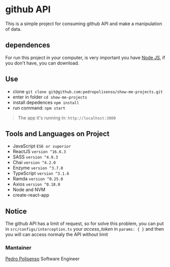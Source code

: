 # github API

This is a simple project for consuming github API and make a manipulation of data.

## dependences

For run this project in your computer, is very important you have [Node JS](https://nodejs.org/en/download/), if you don't have, you can download.

## Use

* clone `git clone git@github.com:pedropolisenso/show-me-projects.git`
* enter in folder `cd show-me-projects`
* install depedences `npm install`
* run command: `npm start`

> The app it's running in: `http://localhost:3000`

## Tools and Languages on Project
- JavaScript ```ES6 or superior```
- ReactJS ```version ^16.6.3```
- SASS ```version ^4.9.3```
- Chai ```version ^4.2.0```
- Enzyme ```version ^3.7.0```
- TypeScript ```version ^3.1.6```
- Ramda ```version ^0.25.0```
- Axios ```version ^0.18.0```
- Node and NVM
- create-react-app

## Notice

The github API has a limit of request, so for solve this problem, you can put in `src/configs/interception.ts` your *access_token* in `params: { }` and then you will can access normaly the API without limit

### Mantainer
[Pedro Polisenso](https://github.com/pedropolisenso) Software Engineer
